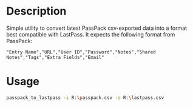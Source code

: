 # Description
Simple utility to convert latest PassPack csv-exported data into a format best compatible with LastPass. It expects the following format from PassPack:
```csv
"Entry Name","URL","User ID","Password","Notes","Shared Notes","Tags","Extra Fields","Email"
```


# Usage
```sh
passpack_to_lastpass -i R:\passpack.csv -o R:\lastpass.csv
``` 
